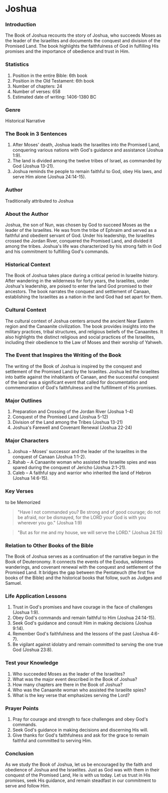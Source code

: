 # Joshua

### Introduction

The Book of Joshua recounts the story of Joshua, who succeeds Moses as the leader of the Israelites and documents the conquest and division of the Promised Land. The book highlights the faithfulness of God in fulfilling His promises and the importance of obedience and trust in Him.

### Statistics

1. Position in the entire Bible: 6th book
2. Position in the Old Testament: 6th book
3. Number of chapters: 24
4. Number of verses: 658
5. Estimated date of writing: 1406-1380 BC

### Genre

Historical Narrative

### The Book in 3 Sentences

1. After Moses' death, Joshua leads the Israelites into the Promised Land, conquering various nations with God's guidance and assistance (Joshua 1:9).
2. The land is divided among the twelve tribes of Israel, as commanded by God (Joshua 13-21).
3. Joshua reminds the people to remain faithful to God, obey His laws, and serve Him alone (Joshua 24:14-15).

### Author

Traditionally attributed to Joshua

### About the Author

Joshua, the son of Nun, was chosen by God to succeed Moses as the leader of the Israelites. He was from the tribe of Ephraim and served as a faithful and obedient servant of God. Under his leadership, the Israelites crossed the Jordan River, conquered the Promised Land, and divided it among the tribes. Joshua's life was characterized by his strong faith in God and his commitment to fulfilling God's commands.

### Historical Context

The Book of Joshua takes place during a critical period in Israelite history. After wandering in the wilderness for forty years, the Israelites, under Joshua's leadership, are poised to enter the land God promised to their ancestors. The book narrates the conquest and settlement of Canaan, establishing the Israelites as a nation in the land God had set apart for them.

### Cultural Context

The cultural context of Joshua centers around the ancient Near Eastern region and the Canaanite civilization. The book provides insights into the military practices, tribal structures, and religious beliefs of the Canaanites. It also highlights the distinct religious and social practices of the Israelites, including their obedience to the Law of Moses and their worship of Yahweh.

### The Event that Inspires the Writing of the Book

The writing of the Book of Joshua is inspired by the conquest and settlement of the Promised Land by the Israelites. Joshua led the Israelites into battle against the inhabitants of Canaan, and the successful conquest of the land was a significant event that called for documentation and commemoration of God's faithfulness and the fulfillment of His promises.

### Major Outlines

1. Preparation and Crossing of the Jordan River (Joshua 1-4)
2. Conquest of the Promised Land (Joshua 5-12)
3. Division of the Land among the Tribes (Joshua 13-21)
4. Joshua's Farewell and Covenant Renewal (Joshua 22-24)

### Major Characters

1. Joshua – Moses' successor and the leader of the Israelites in the conquest of Canaan (Joshua 1:1-2).
2. Rahab – A Canaanite woman who assisted the Israelite spies and was spared during the conquest of Jericho (Joshua 2:1-21).
3. Caleb – A faithful spy and warrior who inherited the land of Hebron (Joshua 14:6-15).

### Key Verses

to be Memorized

> "Have I not commanded you? Be strong and of good courage; do not be afraid, nor be dismayed, for the LORD your God is with you wherever you go." (Joshua 1:9)

> "But as for me and my house, we will serve the LORD." (Joshua 24:15)

### Relation to Other Books of the Bible

The Book of Joshua serves as a continuation of the narrative begun in the Book of Deuteronomy. It connects the events of the Exodus, wilderness wanderings, and covenant renewal with the conquest and settlement of the Promised Land. It bridges the gap between the Pentateuch (the first five books of the Bible) and the historical books that follow, such as Judges and Samuel.

### Life Application Lessons

1. Trust in God's promises and have courage in the face of challenges (Joshua 1:9).
2. Obey God's commands and remain faithful to Him (Joshua 24:14-15).
3. Seek God's guidance and consult Him in making decisions (Joshua 9:14).
4. Remember God's faithfulness and the lessons of the past (Joshua 4:6-7).
5. Be vigilant against idolatry and remain committed to serving the one true God (Joshua 23:8).

### Test your Knowledge

1. Who succeeded Moses as the leader of the Israelites?
2. What was the major event described in the Book of Joshua?
3. How many chapters are there in the Book of Joshua?
4. Who was the Canaanite woman who assisted the Israelite spies?
5. What is the key verse that emphasizes serving the Lord?

### Prayer Points

1. Pray for courage and strength to face challenges and obey God's commands.
2. Seek God's guidance in making decisions and discerning His will.
3. Give thanks for God's faithfulness and ask for the grace to remain faithful and committed to serving Him.

### Conclusion

As we study the Book of Joshua, let us be encouraged by the faith and obedience of Joshua and the Israelites. Just as God was with them in their conquest of the Promised Land, He is with us today. Let us trust in His promises, seek His guidance, and remain steadfast in our commitment to serve and follow Him.
